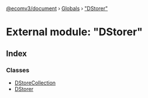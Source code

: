 [@ecomv3/document](../README.md) › [Globals](../globals.md) › ["DStorer"](_dstorer_.md)

# External module: "DStorer"

## Index

### Classes

* [DStoreCollection](../classes/_dstorer_.dstorecollection.md)
* [DStorer](../classes/_dstorer_.dstorer.md)
